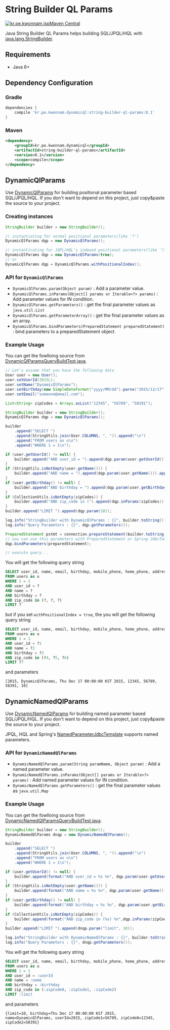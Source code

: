 # String Builder QL Params
[![kr.pe.kwonnam.jspMaven Central](https://maven-badges.herokuapp.com/maven-central/kr.pe.kwonnam.dynamicql/string-builder-ql-params/badge.svg)](https://maven-badges.herokuapp.com/maven-central/kr.pe.kwonnam.dynamicql/string-builder-ql-params)

Java String Builder QL Params helps building SQL/JPQL/HQL with [java.lang.StringBuilder](http://docs.oracle.com/javase/7/docs/api/java/lang/StringBuilder.html).

## Requirements
* Java 6+

## Dependency Configuration
### Gradle
```groovy
dependencies {
    compile 'kr.pe.kwonnam.dynamicql:string-builder-ql-params:0.1'
}
```

### Maven
```xml
<dependency>
    <groupId>kr.pe.kwonnam.dynamicql</groupId>
    <artifactId>string-builder-ql-params</artifactId>
    <version>0.1</version>
    <scope>compile</scope>
</dependency>
```

## DynamicQlParams
Use [DynamicQlParams](https://github.com/kwon37xi/string-builder-ql-params/blob/master/src/main/java/kr/pe/kwonnam/dynamicql/stringbuilderqlparams/DynamicQlParams.java) for building positional parameter based SQL/JPQL/HQL.
If you don't want to depend on this project, just copy&paste the source to your project.

### Creating instances

```java
StringBuilder builder = new StringBuilder();

// instantiating for normal positional parameters(like '?')
DynamicQlParams dqp = new DynamicQlParams();

// instanticating for JQPL/HQL's indexed positional parameters(like '?1', '?2', ...)
DynamicQlParams dqp = new DynamicQlParams(true);
// or
DynamicQlParams dqp = DynamicQlParams.withPositionalIndex();
```

### API for `DynamicQlParams`
* `DynamicQlParams.param(Object param)` : Add a parameter value.
* `DynamicQlParams.inParams(Object[] params or Iterable<?> params)` : Add parameter values for IN condition.
* `DynamicQlParams.getParameters()` : get the final parameter values as `java.util.List`
* `DynamicQlParams.getParameterArray()` : get the final parameter values as an array.
* `DynamicQlParams.bindParameters(PreparedStatement preparedStatement)` : bind parameters to a preparedStatement object.

### Example Usage
You can get the fowlloing source from [DynamicQlParamsQueryBuildTest.java](https://github.com/kwon37xi/string-builder-ql-params/blob/master/src/test/java/kr/pe/kwonnam/dynamicql/stringbuilderqlparams/DynamicQlParamsQueryBuildTest.java).

```java
// Let's assume that you have the following data
User user = new User();
user.setUserId(2015L);
user.setName("DynamicQlParams");
user.setBirthday(new SimpleDateFormat("yyyy/MM/dd").parse("2015/12/17"));
user.setEmail("someone@email.com");

List<String> zipCodes = Arrays.asList("12345", "56789", "58391");

StringBuilder builder = new StringBuilder();
DynamicQlParams dqp = new DynamicQlParams();

builder
    .append("SELECT ")
    .append(StringUtils.join(User.COLUMNS, ", ")).append("\n")
    .append("FROM users as u\n")
    .append("WHERE 1 = 1\n");

if (user.getUserId() != null) {
    builder.append("AND user_id = ").append(dqp.param(user.getUserId())).append("\n");
}
if (StringUtils.isNotEmpty(user.getName())) {
    builder.append("AND name = ").append(dqp.param(user.getName())).append("\n");
}
if (user.getBirthday() != null) {
    builder.append("AND birthday = ").append(dqp.param(user.getBirthday())).append("\n");
}
if (CollectionUtils.isNotEmpty(zipCodes)) {
    builder.append("AND zip_code in (").append(dqp.inParams(zipCodes)).append(")\n");
}
builder.append("LIMIT ").append(dqp.param(10));

log.info("StringBuilder with DynamicQlParams : {}", builder.toString());
log.info("Query Parameters : {}", dqp.getParameters());

PreparedStatement pstmt = connection.prepareStatement(builder.toString());
// you can use this parameters with PreparedStatement or Spring JdbcTemplate or Hibernate session or JPA entityManager, etc..
dqp.bindParameters(preparedStatement);

// execute query...
```

You will get the following query string

```sql
SELECT user_id, name, email, birthday, mobile_phone, home_phone, address, zip_code
FROM users as u
WHERE 1 = 1
AND user_id = ?
AND name = ?
AND birthday = ?
AND zip_code in (?, ?, ?)
LIMIT ?
```

but if you set `withPositionalIndex = true`, the you will get the following query string

```sql
SELECT user_id, name, email, birthday, mobile_phone, home_phone, address, zip_code
FROM users as u
WHERE 1 = 1
AND user_id = ?1
AND name = ?2
AND birthday = ?3
AND zip_code in (?4, ?5, ?6)
LIMIT ?7
```

and parameters

```
[2015, DynamicQlParams, Thu Dec 17 00:00:00 KST 2015, 12345, 56789, 58391, 10]
```

## DynamicNamedQlParams
Use [DynamicNamedQlParams](https://github.com/kwon37xi/string-builder-ql-params/blob/master/src/main/java/kr/pe/kwonnam/dynamicql/stringbuilderqlparams/DynamicNamedQlParams.java) for building named parameter based SQL/JPQL/HQL.
If you don't want to depend on this project, just copy&paste the source to your project.

JPQL, HQL and Spring's [NamedParameterJdbcTemplate](http://docs.spring.io/spring/docs/current/javadoc-api/org/springframework/jdbc/core/namedparam/NamedParameterJdbcTemplate.html) supports named parameters.

### API for `DynamicNamedQlParams`
* `DynamicNamedQlParams.param(String paramName, Object param)` : Add a named parameter value.
* `DynamicNamedQlParams.inParams(Object[] params or Iterable<?> params)` : Add named parameter values for IN condition.
* `DynamicNamedQlParams.getParameters()` : get the final parameter values as `java.util.Map`

### Example Usage

You can get the fowlloing source from [DynamicNamedQlParamsQueryBuildTest.java](https://github.com/kwon37xi/string-builder-ql-params/blob/master/src/test/java/kr/pe/kwonnam/dynamicql/stringbuilderqlparams/DynamicNamedQlParamsQueryBuildTest.java).

```java
StringBuilder builder = new StringBuilder();
DynamicNamedQlParams dnqp = new DynamicNamedQlParams();

builder
    .append("SELECT ")
    .append(StringUtils.join(User.COLUMNS, ", ")).append("\n")
    .append("FROM users as u\n")
    .append("WHERE 1 = 1\n");

if (user.getUserId() != null) {
    builder.append(format("AND user_id = %s %n", dqp.param(user.getUserId())));
}
if (StringUtils.isNotEmpty(user.getName())) {
    builder.append(format("AND name = %s %n", dqp.param(user.getName())));
}
if (user.getBirthday() != null) {
    builder.append(format("AND birthday = %s %n", dqp.param(user.getBirthday())));
}
if (CollectionUtils.isNotEmpty(zipCodes)) {
    builder.append(format("AND zip_code in (%s) %n",dqp.inParams(zipCodes)));
}
builder.append("LIMIT ").append(dnqp.param("limit", 10));

log.info("StringBuilder with DynamicNameQlParams : {}", builder.toString());
log.info("Query Parameters : {}", dnqp.getParameters());
```

You will get the following query string

```sql
SELECT user_id, name, email, birthday, mobile_phone, home_phone, address, zip_code
FROM users as u
WHERE 1 = 1
AND user_id = :userId
AND name = :name
AND birthday = :birthday
AND zip_code in (:zipCode0, :zipCode1, :zipCode2)
LIMIT :limit
```

and parameters

```
{limit=10, birthday=Thu Dec 17 00:00:00 KST 2015, name=DynamicQlParams, userId=2015, zipCode1=56789, zipCode0=12345, zipCode2=58391}
```

